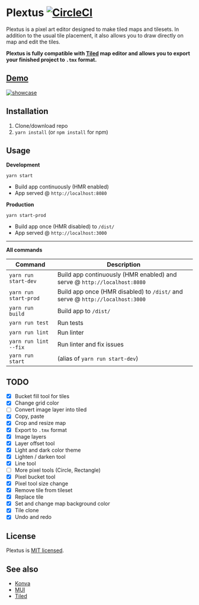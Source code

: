 # Plextus [![CircleCI](https://circleci.com/gh/praghus/plextus/tree/main.svg?style=svg)](https://circleci.com/gh/praghus/plextus/?branch=main)

Plextus is a pixel art editor designed to make tiled maps and tilesets. In addition to the usual tile placement, it also allows you to draw directly on map and edit the tiles.

**Plextus is fully compatible with [Tiled](https://www.mapeditor.org/) map editor and allows you to export your finished project to `.tmx` format.**

## [Demo](https://praghus.github.io/plextus/)

[![showcase](https://user-images.githubusercontent.com/5312169/174476343-20c1e62d-15d1-4c3b-a5b8-b34b06148d06.gif)](https://praghus.github.io/plextus/)

## Installation

1. Clone/download repo
2. `yarn install` (or `npm install` for npm)

## Usage

**Development**

`yarn start`

-   Build app continuously (HMR enabled)
-   App served @ `http://localhost:8080`

**Production**

`yarn start-prod`

-   Build app once (HMR disabled) to `/dist/`
-   App served @ `http://localhost:3000`

---

**All commands**

| Command               | Description                                                                   |
| --------------------- | ----------------------------------------------------------------------------- |
| `yarn run start-dev`  | Build app continuously (HMR enabled) and serve @ `http://localhost:8080`      |
| `yarn run start-prod` | Build app once (HMR disabled) to `/dist/` and serve @ `http://localhost:3000` |
| `yarn run build`      | Build app to `/dist/`                                                         |
| `yarn run test`       | Run tests                                                                     |
| `yarn run lint`       | Run linter                                                                    |
| `yarn run lint --fix` | Run linter and fix issues                                                     |
| `yarn run start`      | (alias of `yarn run start-dev`)                                               |

## TODO

-   [x] Bucket fill tool for tiles
-   [x] Change grid color
-   [ ] Convert image layer into tiled
-   [x] Copy, paste
-   [x] Crop and resize map
-   [x] Export to `.tmx` format
-   [x] Image layers
-   [x] Layer offset tool
-   [x] Light and dark color theme
-   [x] Lighten / darken tool
-   [x] Line tool
-   [ ] More pixel tools (Circle, Rectangle)
-   [x] Pixel bucket tool
-   [x] Pixel tool size change
-   [x] Remove tile from tileset
-   [x] Replace tile
-   [x] Set and change map background color
-   [x] Tile clone
-   [x] Undo and redo

## License

Plextus is [MIT licensed](./LICENSE).

## See also

-   [Konva](https://konvajs.org/)
-   [MUI](https://mui.com/)
-   [Tiled](https://www.mapeditor.org/)
